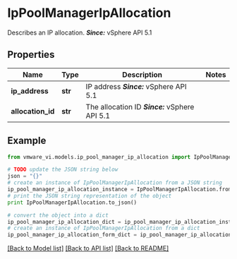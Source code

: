 # IpPoolManagerIpAllocation

Describes an IP allocation.  ***Since:*** vSphere API 5.1 

## Properties
Name | Type | Description | Notes
------------ | ------------- | ------------- | -------------
**ip_address** | **str** | IP address  ***Since:*** vSphere API 5.1  | 
**allocation_id** | **str** | The allocation ID  ***Since:*** vSphere API 5.1  | 

## Example

```python
from vmware_vi.models.ip_pool_manager_ip_allocation import IpPoolManagerIpAllocation

# TODO update the JSON string below
json = "{}"
# create an instance of IpPoolManagerIpAllocation from a JSON string
ip_pool_manager_ip_allocation_instance = IpPoolManagerIpAllocation.from_json(json)
# print the JSON string representation of the object
print IpPoolManagerIpAllocation.to_json()

# convert the object into a dict
ip_pool_manager_ip_allocation_dict = ip_pool_manager_ip_allocation_instance.to_dict()
# create an instance of IpPoolManagerIpAllocation from a dict
ip_pool_manager_ip_allocation_form_dict = ip_pool_manager_ip_allocation.from_dict(ip_pool_manager_ip_allocation_dict)
```
[[Back to Model list]](../README.md#documentation-for-models) [[Back to API list]](../README.md#documentation-for-api-endpoints) [[Back to README]](../README.md)


